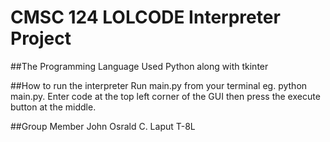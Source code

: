 # CMSC 124 LOLCODE Interpreter Project
##The Programming Language Used
Python along with tkinter

##How to run the interpreter
Run main.py from your terminal eg. python main.py.
Enter code at the top left corner of the GUI then press the execute button at the middle.

##Group Member
John Osrald C. Laput T-8L